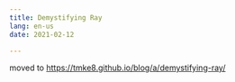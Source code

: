 ```yaml
---
title: Demystifying Ray
lang: en-us
date: 2021-02-12

---
```


moved to https://tmke8.github.io/blog/a/demystifying-ray/
